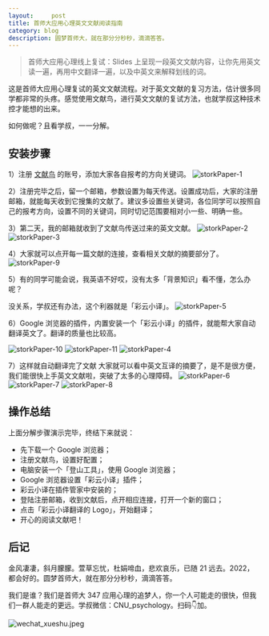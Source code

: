 ```yaml
---
layout:     post
title: 首师大应用心理英文文献阅读指南
category: blog
description: 圆梦首师大，就在那分分秒秒，滴滴答答。
---
```


> 首师大应用心理线上复试：Slides 上呈现一段英文文献内容，让你先用英文读一遍，再用中文翻译一遍，以及中英文来解释划线的词。

这是首师大应用心理复试的英文文献流程。对于英文文献的复习方法，估计很多同学都非常的头疼。感觉使用文献鸟，进行英文文献的复试方法，也就学叔这种技术控才能想的出来。

如何做呢？且看学叔，一一分解。

## 安装步骤

1）注册 [文献鸟](https://www.storkapp.me/) 的账号，添加大家各自报考的方向关键词。
![storkPaper-1](https://image.cnu347.com/storkPaper-1.png)

2）注册完毕之后，留一个邮箱，参数设置为每天传送。设置成功后，大家的注册邮箱，就能每天收到它搜集的文献了。建议多设置些关键词，各位同学可以按照自己的报考方向，设置不同的关键词，同时切记范围要相对小一些、明确一些。

3）第二天，我的邮箱就收到了文献鸟传送过来的英文文献。
![storkPaper-2](https://image.cnu347.com/storkPaper-2.png)
![storkPaper-3](https://image.cnu347.com/storkPaper-3.png)

4）大家就可以点开每一篇文献的连接，查看相关文献的摘要部分了。
![storkPaper-9](https://image.cnu347.com/storkPaper-9.png)

5）有的同学可能会说，我英语不好哎，没有太多「背景知识」看不懂，怎么办呢？

没关系，学叔还有办法，这个利器就是「彩云小译」。
![storkPaper-5](https://image.cnu347.com/storkPaper-5.png)

6）Google 浏览器的插件，内置安装一个「彩云小译」的插件，就能帮大家自动翻译英文了。翻译的质量也比较高。

![storkPaper-10](https://image.cnu347.com/storkPaper-10.png)
![storkPaper-11](https://image.cnu347.com/storkPaper-11.png)
![storkPaper-4](https://image.cnu347.com/storkPaper-4.png)

7）这样就自动翻译完了文献 大家就可以看中英文互译的摘要了，是不是很方便，我们能很快上手英文文献啦，突破了太多的心理障碍。
![storkPaper-6](https://image.cnu347.com/storkPaper-6.png)
![storkPaper-7](https://image.cnu347.com/storkPaper-7.png)
![storkPaper-8](https://image.cnu347.com/storkPaper-8.png)

## 操作总结
上面分解步骤演示完毕，终结下来就说：
- 先下载一个 Google 浏览器；
- 注册文献鸟，设置好配置；
- 电脑安装一个「登山工具」，使用 Google 浏览器；
- Google 浏览器设置「彩云小译」插件；
- 彩云小译在插件管家中安装的；
- 登陆注册邮箱，收到文献后，点开相应连接，打开一个新的窗口；
- 点击「彩云小译翻译的 Logo」，开始翻译；
- 开心的阅读文献吧！

## 后记
金风凄凄，斜月朦朦。萱草忘忧，杜娟啼血，悲欢哀乐，已随 21 远去。2022，都会好的。圆梦首师大，就在那分分秒秒，滴滴答答。

我们是谁？我们是首师大 347 应用心理的追梦人，你一个人可能走的很快，但我们一群人能走的更远。学叔微信：CNU_psychology。扫码👇加。

![wechat_xueshu.jpeg](https://image.cnu347.com/WechatQRCode-240629.jpg)







